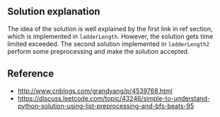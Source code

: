 ## Solution explanation

The idea of the solution is well explained by the first link in ref section, which is implemented 
in `ladderLength`. However, the solution gets time limited exceeded. The second solution implemented
in `ladderLength2` perform some preprocessing and make the solution accepted.

## Reference

- http://www.cnblogs.com/grandyang/p/4539768.html
- https://discuss.leetcode.com/topic/43246/simple-to-understand-python-solution-using-list-preprocessing-and-bfs-beats-95